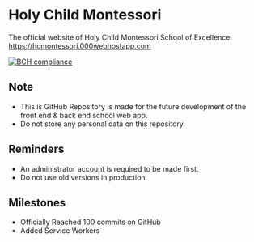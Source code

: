 # Holy Child Montessori
The official website of Holy Child Montessori School of Excellence.
https://hcmontessori.000webhostapp.com

[![BCH compliance](https://bettercodehub.com/edge/badge/hcmedutech/website?branch=master)](https://bettercodehub.com/)

## Note
- This is GitHub Repository is made for the future development of the front end & back end school web app.
- Do not store any personal data on this repository.

## Reminders
- An administrator account is required to be made first.
- Do not use old versions in production.

## Milestones
- Officially Reached 100 commits on GitHub
- Added Service Workers